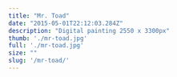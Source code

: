 ```yaml
---
title: "Mr. Toad"
date: "2015-05-01T22:12:03.284Z"
description: "Digital painting 2550 x 3300px"
thumb: './mr-toad.jpg'
full: './mr-toad.jpg'
size: ""
slug: '/mr-toad/'
---
```



